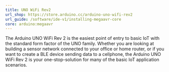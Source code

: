 ```yaml
---
title: UNO WiFi Rev2
url_shop: https://store.arduino.cc/arduino-uno-wifi-rev2
url_guide: /software/ide-v1/installing-megaavr-core
core: arduino:megaavr
---
```


The Arduino UNO WiFi Rev 2 is the easiest point of entry to basic IoT with the standard form factor of the UNO family. Whether you are looking at building a sensor network connected to your office or home router, or if you want to create a BLE device sending data to a cellphone, the Arduino UNO WiFi Rev 2 is your one-stop-solution for many of the basic IoT application scenarios.